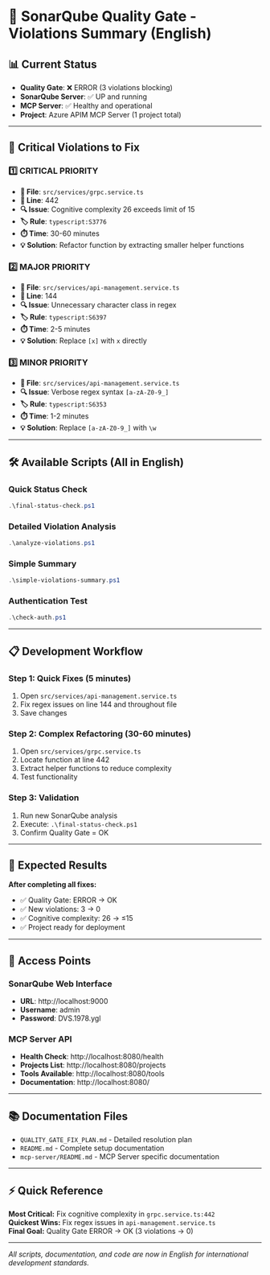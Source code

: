 # 🎯 SonarQube Quality Gate - Violations Summary (English)

## 📊 Current Status
- **Quality Gate**: ❌ ERROR (3 violations blocking)
- **SonarQube Server**: ✅ UP and running
- **MCP Server**: ✅ Healthy and operational
- **Project**: Azure APIM MCP Server (1 project total)

---

## 🚨 Critical Violations to Fix

### 1️⃣ **CRITICAL PRIORITY** 
- **📁 File**: `src/services/grpc.service.ts`
- **📍 Line**: 442
- **🔍 Issue**: Cognitive complexity 26 exceeds limit of 15
- **🏷️ Rule**: `typescript:S3776`
- **⏱️ Time**: 30-60 minutes
- **💡 Solution**: Refactor function by extracting smaller helper functions

### 2️⃣ **MAJOR PRIORITY**
- **📁 File**: `src/services/api-management.service.ts`
- **📍 Line**: 144
- **🔍 Issue**: Unnecessary character class in regex
- **🏷️ Rule**: `typescript:S6397`
- **⏱️ Time**: 2-5 minutes
- **💡 Solution**: Replace `[x]` with `x` directly

### 3️⃣ **MINOR PRIORITY**
- **📁 File**: `src/services/api-management.service.ts`
- **🔍 Issue**: Verbose regex syntax `[a-zA-Z0-9_]`
- **🏷️ Rule**: `typescript:S6353`
- **⏱️ Time**: 1-2 minutes
- **💡 Solution**: Replace `[a-zA-Z0-9_]` with `\w`

---

## 🛠️ Available Scripts (All in English)

### **Quick Status Check**
```powershell
.\final-status-check.ps1
```

### **Detailed Violation Analysis**
```powershell
.\analyze-violations.ps1
```

### **Simple Summary**
```powershell
.\simple-violations-summary.ps1
```

### **Authentication Test**
```powershell
.\check-auth.ps1
```

---

## 📋 Development Workflow

### **Step 1: Quick Fixes (5 minutes)**
1. Open `src/services/api-management.service.ts`
2. Fix regex issues on line 144 and throughout file
3. Save changes

### **Step 2: Complex Refactoring (30-60 minutes)**
1. Open `src/services/grpc.service.ts`
2. Locate function at line 442
3. Extract helper functions to reduce complexity
4. Test functionality

### **Step 3: Validation**
1. Run new SonarQube analysis
2. Execute: `.\final-status-check.ps1`
3. Confirm Quality Gate = OK

---

## 🎯 Expected Results

**After completing all fixes:**
- ✅ Quality Gate: ERROR → OK
- ✅ New violations: 3 → 0
- ✅ Cognitive complexity: 26 → ≤15
- ✅ Project ready for deployment

---

## 🔗 Access Points

### **SonarQube Web Interface**
- **URL**: http://localhost:9000
- **Username**: admin
- **Password**: DVS.1978.ygl

### **MCP Server API**
- **Health Check**: http://localhost:8080/health
- **Projects List**: http://localhost:8080/projects
- **Tools Available**: http://localhost:8080/tools
- **Documentation**: http://localhost:8080/

---

## 📚 Documentation Files

- `QUALITY_GATE_FIX_PLAN.md` - Detailed resolution plan
- `README.md` - Complete setup documentation
- `mcp-server/README.md` - MCP Server specific documentation

---

## ⚡ Quick Reference

**Most Critical:** Fix cognitive complexity in `grpc.service.ts:442`  
**Quickest Wins:** Fix regex issues in `api-management.service.ts`  
**Final Goal:** Quality Gate ERROR → OK (3 violations → 0)

---

*All scripts, documentation, and code are now in English for international development standards.*